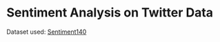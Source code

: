 # Sentiment Analysis on Twitter Data

Dataset used: [Sentiment140](https://www.kaggle.com/kazanova/sentiment140)   
  
